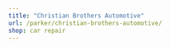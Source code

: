 ```yaml
---
title: "Christian Brothers Automotive"
url: /parker/christian-brothers-automotive/
shop: car repair
---
```

